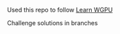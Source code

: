 Used this repo to follow [Learn WGPU](https://sotrh.github.io/learn-wgpu/)

Challenge solutions in branches
